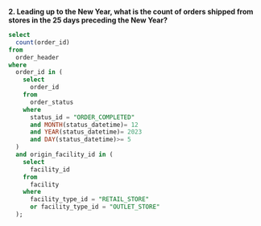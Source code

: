 **2. Leading up to the New Year, what is the count of orders shipped from stores in the 25 days preceding the New Year?**

```sql
select 
  count(order_id) 
from 
  order_header 
where 
  order_id in (
    select 
      order_id 
    from 
      order_status 
    where 
      status_id = "ORDER_COMPLETED" 
      and MONTH(status_datetime)= 12 
      and YEAR(status_datetime)= 2023 
      and DAY(status_datetime)>= 5
  ) 
  and origin_facility_id in (
    select 
      facility_id 
    from 
      facility 
    where 
      facility_type_id = "RETAIL_STORE" 
      or facility_type_id = "OUTLET_STORE"
  );
```
